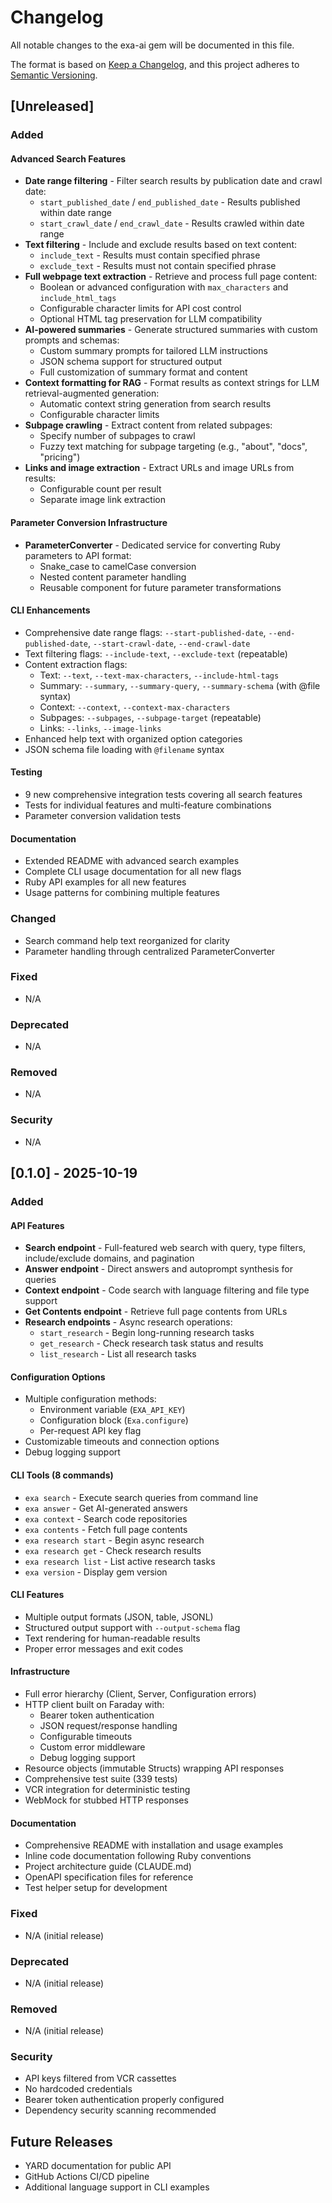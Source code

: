 # Changelog

All notable changes to the exa-ai gem will be documented in this file.

The format is based on [Keep a Changelog](https://keepachangelog.com/en/1.0.0/),
and this project adheres to [Semantic Versioning](https://semver.org/spec/v2.0.0.html).

## [Unreleased]

### Added

#### Advanced Search Features
- **Date range filtering** - Filter search results by publication date and crawl date:
  - `start_published_date` / `end_published_date` - Results published within date range
  - `start_crawl_date` / `end_crawl_date` - Results crawled within date range
- **Text filtering** - Include and exclude results based on text content:
  - `include_text` - Results must contain specified phrase
  - `exclude_text` - Results must not contain specified phrase
- **Full webpage text extraction** - Retrieve and process full page content:
  - Boolean or advanced configuration with `max_characters` and `include_html_tags`
  - Configurable character limits for API cost control
  - Optional HTML tag preservation for LLM compatibility
- **AI-powered summaries** - Generate structured summaries with custom prompts and schemas:
  - Custom summary prompts for tailored LLM instructions
  - JSON schema support for structured output
  - Full customization of summary format and content
- **Context formatting for RAG** - Format results as context strings for LLM retrieval-augmented generation:
  - Automatic context string generation from search results
  - Configurable character limits
- **Subpage crawling** - Extract content from related subpages:
  - Specify number of subpages to crawl
  - Fuzzy text matching for subpage targeting (e.g., "about", "docs", "pricing")
- **Links and image extraction** - Extract URLs and image URLs from results:
  - Configurable count per result
  - Separate image link extraction

#### Parameter Conversion Infrastructure
- **ParameterConverter** - Dedicated service for converting Ruby parameters to API format:
  - Snake_case to camelCase conversion
  - Nested content parameter handling
  - Reusable component for future parameter transformations

#### CLI Enhancements
- Comprehensive date range flags: `--start-published-date`, `--end-published-date`, `--start-crawl-date`, `--end-crawl-date`
- Text filtering flags: `--include-text`, `--exclude-text` (repeatable)
- Content extraction flags:
  - Text: `--text`, `--text-max-characters`, `--include-html-tags`
  - Summary: `--summary`, `--summary-query`, `--summary-schema` (with @file syntax)
  - Context: `--context`, `--context-max-characters`
  - Subpages: `--subpages`, `--subpage-target` (repeatable)
  - Links: `--links`, `--image-links`
- Enhanced help text with organized option categories
- JSON schema file loading with `@filename` syntax

#### Testing
- 9 new comprehensive integration tests covering all search features
- Tests for individual features and multi-feature combinations
- Parameter conversion validation tests

#### Documentation
- Extended README with advanced search examples
- Complete CLI usage documentation for all new flags
- Ruby API examples for all new features
- Usage patterns for combining multiple features

### Changed
- Search command help text reorganized for clarity
- Parameter handling through centralized ParameterConverter

### Fixed
- N/A

### Deprecated
- N/A

### Removed
- N/A

### Security
- N/A

## [0.1.0] - 2025-10-19

### Added

#### API Features
- **Search endpoint** - Full-featured web search with query, type filters, include/exclude domains, and pagination
- **Answer endpoint** - Direct answers and autoprompt synthesis for queries
- **Context endpoint** - Code search with language filtering and file type support
- **Get Contents endpoint** - Retrieve full page contents from URLs
- **Research endpoints** - Async research operations:
  - `start_research` - Begin long-running research tasks
  - `get_research` - Check research task status and results
  - `list_research` - List all research tasks

#### Configuration Options
- Multiple configuration methods:
  - Environment variable (`EXA_API_KEY`)
  - Configuration block (`Exa.configure`)
  - Per-request API key flag
- Customizable timeouts and connection options
- Debug logging support

#### CLI Tools (8 commands)
- `exa search` - Execute search queries from command line
- `exa answer` - Get AI-generated answers
- `exa context` - Search code repositories
- `exa contents` - Fetch full page contents
- `exa research start` - Begin async research
- `exa research get` - Check research results
- `exa research list` - List active research tasks
- `exa version` - Display gem version

#### CLI Features
- Multiple output formats (JSON, table, JSONL)
- Structured output support with `--output-schema` flag
- Text rendering for human-readable results
- Proper error messages and exit codes

#### Infrastructure
- Full error hierarchy (Client, Server, Configuration errors)
- HTTP client built on Faraday with:
  - Bearer token authentication
  - JSON request/response handling
  - Configurable timeouts
  - Custom error middleware
  - Debug logging support
- Resource objects (immutable Structs) wrapping API responses
- Comprehensive test suite (339 tests)
- VCR integration for deterministic testing
- WebMock for stubbed HTTP responses

#### Documentation
- Comprehensive README with installation and usage examples
- Inline code documentation following Ruby conventions
- Project architecture guide (CLAUDE.md)
- OpenAPI specification files for reference
- Test helper setup for development

### Fixed
- N/A (initial release)

### Deprecated
- N/A (initial release)

### Removed
- N/A (initial release)

### Security
- API keys filtered from VCR cassettes
- No hardcoded credentials
- Bearer token authentication properly configured
- Dependency security scanning recommended

## Future Releases

- YARD documentation for public API
- GitHub Actions CI/CD pipeline
- Additional language support in CLI examples
